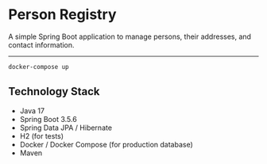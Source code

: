 # Person Registry

A simple Spring Boot application to manage persons, their addresses, and contact information.

---

```bash
docker-compose up
```
## Technology Stack

- Java 17
- Spring Boot 3.5.6
- Spring Data JPA / Hibernate
- H2 (for tests)
- Docker / Docker Compose (for production database)
- Maven